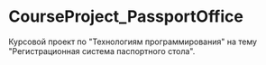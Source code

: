 # CourseProject_PassportOffice
Курсовой проект по "Технологиям программирования" на тему "Регистрационная система паспортного стола". 
